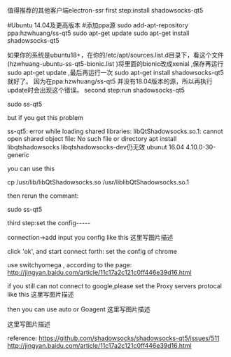 

值得推荐的其他客户端electron-ssr
first step:install shadowsocks-qt5

#Ubuntu 14.04及更高版本
#添加ppa源
sudo add-apt-repository ppa:hzwhuang/ss-qt5
sudo apt-get update
sudo apt-get install shadowsocks-qt5

如果你的系统是ubuntu18+，在你的/etc/apt/sources.list.d目录下，看这个文件(hzwhuang-ubuntu-ss-qt5-bionic.list )将里面的bionic改成xenial ,保存再运行 sudo apt-get update ,最后再运行一次 sudo apt-get install shadowsocks-qt5 就好了。
因为在ppa:hzwhuang/ss-qt5 并没有18.04版本的源，所以再执行update时会出现这个错误。
second step:run shadowsocks-qt5

sudo ss-qt5

but if you get this problem

ss-qt5: error while loading shared libraries: libQtShadowsocks.so.1: cannot open shared object file: No such file or directory
apt install libqtshadowsocks libqtshadowsocks-dev仍无效
ubunut 16.04 4.10.0-30-generic

you can use this

cp /usr/lib/libQtShadowsocks.so /usr/liblibQtShadowsocks.so.1

then rerun the commant:

sudo ss-qt5

third step:set the config-----

connection->add
input you config like this
这里写图片描述

click 'ok', and start connect
forth: set the config of chrome

use switchyomega , according to the page:
http://jingyan.baidu.com/article/11c17a2c121c0ff446e39d16.html

if you still can not connect to google,please set the Proxy servers protocal like this
这里写图片描述

then you can use auto or Goagent
这里写图片描述

这里写图片描述

reference:
https://github.com/shadowsocks/shadowsocks-qt5/issues/511
http://jingyan.baidu.com/article/11c17a2c121c0ff446e39d16.html
